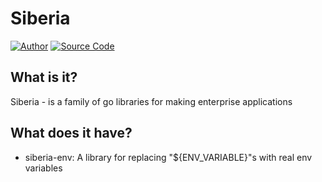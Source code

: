 Siberia
=================

[![Author](https://img.shields.io/badge/author-@siberia_projects-green.svg)](https://github.com/siberia-projects)
[![Source Code](https://img.shields.io/badge/source-siberia/main-blue.svg)](https://github.com/siberia-projects)

## What is it?
Siberia - is a family of go libraries for making enterprise applications

## What does it have?
 - siberia-env: A library for replacing "${ENV_VARIABLE}"s with real env variables
